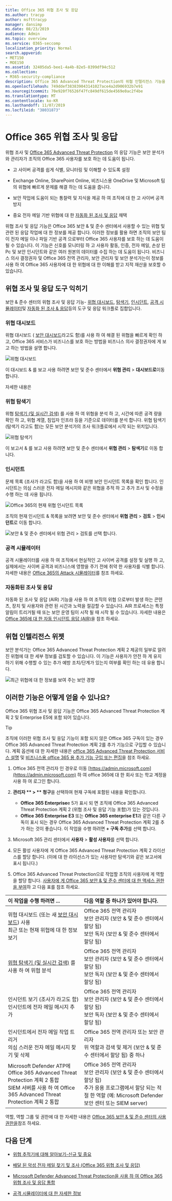 ```yaml
---
title: Office 365 위협 조사 및 응답
ms.author: tracyp
author: msfttracyp
manager: dansimp
ms.date: 08/23/2019
audience: Admin
ms.topic: overview
ms.service: O365-seccomp
localization_priority: Normal
search.appverid:
- MET150
- MOE150
ms.assetid: 32405da5-bee1-4a4b-82e5-8399df94c512
ms.collection:
- M365-security-compliance
description: Office 365 Advanced Threat Protection의 위협 인텔리전스 기능을 통해 조직에 대 한 위협을 파악 하 고, 맬웨어, 피싱 및 기타 공격에 대처 하 고 사용자를 대신 하 여 Office 365에서 검색 한 기타 공격과 위협을 검색할 수 있는 방법을 알아봅니다. 슬라이더.
ms.openlocfilehash: 749ddef383839043141027ace4a2d906932b7e91
ms.sourcegitcommit: 70e920f76526f47fc849df615de4569e0ac2f4be
ms.translationtype: MT
ms.contentlocale: ko-KR
ms.lasthandoff: 11/07/2019
ms.locfileid: "38031873"
---
```

# <a name="office-365-threat-investigation-and-response"></a>Office 365 위협 조사 및 응답

위협 조사 및 [Office 365 Advanced Threat Protection](office-365-atp.md) 의 응답 기능은 보안 분석가와 관리자가 조직의 Office 365 사용자를 보호 하는 데 도움이 됩니다.
  
- 고 사이버 공격를 쉽게 식별, 모니터링 및 이해할 수 있도록 설정
    
- Exchange Online, SharePoint Online, 비즈니스용 OneDrive 및 Microsoft 팀의 위협에 빠르게 문제를 해결 하는 데 도움을 줍니다.
    
- 보안 작업에 도움이 되는 통찰력 및 지식을 제공 하 여 조직에 대 한 고 사이버 공격 방지

- 중요 전자 메일 기반 위협에 대 한 [자동화 된 조사 및 응답](automated-investigation-response-office.md) 채택
    
위협 조사 및 응답 기능은 Office 365 보안 &amp; 및 준수 센터에서 사용할 수 있는 위협 및 관련 된 응답 작업에 대 한 정보를 제공 합니다. 이러한 정보를 활용 하면 조직의 보안 팀이 전자 메일 이나 파일 기반 공격 으로부터 Office 365 사용자를 보호 하는 데 도움이 될 수 있습니다. 이 기능은 신호를 모니터링 하 고 사용자 활동, 인증, 전자 메일, 손상 된 Pc 및 보안 인시던트와 같은 여러 원본의 데이터를 수집 하는 데 도움이 됩니다. 비즈니스 의사 결정권자 및 Office 365 전역 관리자, 보안 관리자 및 보안 분석가는이 정보를 사용 하 여 Office 365 사용자에 대 한 위협에 대 한 이해를 받고 지적 재산을 보호할 수 있습니다.

## <a name="get-acquainted-with-threat-investigation-and-response-tools"></a>위협 조사 및 응답 도구 익히기

보안 &amp; 준수 센터의 위협 조사 및 응답 기능- [위협 대시보드](#threat-dashboard), [탐색기](#threat-explorer), [인시던트](#incidents), [공격 시뮬레이터](#attack-simulator)및 [자동화 된 조사 & 응답](automated-investigation-response-office.md)등의 도구 및 응답 워크플로 집합입니다.
  
### <a name="threat-dashboard"></a>위협 대시보드

위협 대시보드 ( [보안 대시보드](security-dashboard.md)라고도 함)를 사용 하 여 해결 된 위협을 빠르게 확인 하 고, Office 365 서비스가 비즈니스를 보호 하는 방법을 비즈니스 의사 결정권자에 게 보고 하는 방법을 설명 합니다.
  
![위협 대시보드](../media/ce013a31-3f80-4d09-bb95-bfb7623b8bc4.png)
  
이 대시보드 &amp; 를 보고 사용 하려면 보안 및 준수 센터에서 **위협 관리** \> **대시보드로**이동 합니다.

자세한 내용은 
  
### <a name="threat-explorer"></a>위협 탐색기

위협 [탐색기 (및 실시간 검색)](threat-explorer.md) 를 사용 하 여 위협을 분석 하 고, 시간에 따른 공격 량을 확인 하 고, 위협 계열, 침입자 인프라 등을 기준으로 데이터를 분석 합니다. 위협 탐색기 (탐색기 라고도 함)는 모든 보안 분석가의 조사 워크플로에서 시작 되는 위치입니다.
  
![위협 탐색기](../media/7a7cecee-17f0-4134-bcb8-7cee3f3c3890.png)
  
이 보고서 &amp; 를 보고 사용 하려면 보안 및 준수 센터에서 **위협 관리** \> **탐색기**로 이동 합니다.
  
### <a name="incidents"></a>인시던트

문제 목록 (조사가 라고도 함)을 사용 하 여 비행 보안 인시던트 목록을 확인 합니다. 인시던트는 의심 스러운 전자 메일 메시지와 같은 위협을 추적 하 고 추가 조사 및 수정을 수행 하는 데 사용 됩니다.
  
![Office 365의 현재 위협 인시던트 목록](../media/acadd4c7-d2de-4146-aeb8-90cfad805a9c.png)
  
조직의 현재 인시던트 &amp; 목록을 보려면 보안 및 준수 센터에서 **위협 관리** \> **검토** \> **인시던트**로 이동 합니다.
  
![보안 &amp; 및 준수 센터에서 위협 관리 \> 검토를 선택 합니다.](../media/e0f46454-fa38-40f0-a120-b595614d1d22.png)

### <a name="attack-simulator"></a>공격 시뮬레이터

공격 시뮬레이터를 사용 하 여 조직에서 현실적인 고 사이버 공격를 설정 및 실행 하 고, 실제에서는 사이버 공격과 비즈니스에 영향을 주기 전에 취약 한 사용자를 식별 합니다. 자세한 내용은 [Office 365의 Attack 시뮬레이터](attack-simulator.md)를 참조 하세요.

### <a name="automated-investigation-and-response"></a>자동화된 조사 및 응답

자동화 된 조사 및 응답 (AIR) 기능을 사용 하 여 조직의 위협 으로부터 발생 하는 콘텐츠, 장치 및 사용자와 관련 된 시간과 노력을 절감할 수 있습니다. AIR 프로세스는 특정 알림이 트리거될 때 또는 보안 운영 팀이 시작 될 때 시작 될 수 있습니다. 자세한 내용은 [Office 365에 대 한 자동 인시던트 응답 (AIR)](automated-investigation-response-office.md)을 참조 하세요. 
  
## <a name="threat-intelligence-widgets"></a>위협 인텔리전스 위젯

보안 분석가는 Office 365 Advanced Threat Protection 계획 2 제공의 일부로 알려진 위협에 대 한 세부 정보를 검토할 수 있습니다. 이 기능은 사용자가 안전 하 게 유지 하기 위해 수행할 수 있는 추가 예방 조치/단계가 있는지 여부를 확인 하는 데 유용 합니다.
  
![최근 위협에 대 한 정보를 보여 주는 보안 경향](../media/11e7d40d-139b-4c56-8d52-c091c8654151.png) 
  
## <a name="how-do-we-get-these-capabilities"></a>이러한 기능은 어떻게 얻을 수 있나요?

Office 365 위협 조사 및 응답 기능은 Office 365 Advanced Threat Protection 계획 2 및 Enterprise E5에 포함 되어 있습니다. 

> [!TIP]
> 조직에 이러한 위협 조사 및 응답 기능이 포함 되지 않은 Office 365 구독이 있는 경우 Office 365 Advanced Threat Protection 계획 2를 추가 기능으로 구입할 수 있습니다. 계획 옵션에 대 한 자세한 내용은 [office 365 Advanced Threat Protection 서비스 설명](https://docs.microsoft.com/office365/servicedescriptions/office-365-advanced-threat-protection-service-description) 및 [비즈니스용 office 365 용 추가 기능 구입 또는 편집](https://docs.microsoft.com/office365/admin/subscriptions-and-billing/buy-or-edit-an-add-on)을 참조 하세요.
  
1. Office 365 전역 관리자 인 경우로 이동 [https://admin.microsoft.com](https://admin.microsoft.com) 하 여 office 365에 대 한 회사 또는 학교 계정을 사용 하 여 로그인 합니다. 
    
2. **관리자 ** \> ** 청구**을 선택하여 현재 구독에 포함된 내용을 확인합니다. 
    - **Office 365 Enterprise**e 5가 표시 되 면 조직에 Office 365 Advanced Threat Protection 계획 2 (위협 조사 및 응답 기능 포함)가 있는 것입니다. 
    - **Office 365 Enterprise E3** 또는 **Office 365 enterprise E1**과 같은 다른 구독이 표시 되는 경우 Office 365 Advanced Threat Protection 계획 2를 추가 하는 것이 좋습니다. 이 작업을 수행 하려면 **+ 구독 추가**를 선택 합니다.
    
3. Microsoft 365 관리 센터에서 **사용자** \> **활성 사용자**를 선택 합니다.
    
4. 모든 활성 사용자에 게 Office 365 Advanced Threat Protection 계획 2 라이선스를 할당 합니다. (이에 대 한 라이선스가 있는 사용자만 탐색기와 같은 보고서에 표시 됩니다.)
    
5. Office 365 Advanced Threat Protection으로 작업할 조직의 사용자에 게 역할을 할당 합니다. [사용자에 게 Office 365 보안 &amp; 및 준수 센터에 대 한 액세스 권한을 부여](grant-access-to-the-security-and-compliance-center.md)하 고 다음 표를 참조 하세요.<br/>

  |**이 작업을 수행 하려면 ...** <br/> |**다음 역할 중 하나가 있어야 합니다.** <br/> |  
  |:-----|:-----|
  |위협 대시보드 (또는 새 [보안 대시보드](security-dashboard.md)) 사용<br/> 최근 또는 현재 위협에 대 한 정보 보기  <br/> |Office 365 전역 관리자  <br/> 보안 관리자 (보안 &amp; 및 준수 센터에서 할당 됨)  <br/> 보안 독자 (보안 &amp; 및 준수 센터에서 할당 됨)  <br/> |
  |[위협 탐색기 (및 실시간 검색)](threat-explorer.md) 를 사용 하 여 위협 분석  <br/> |Office 365 전역 관리자  <br/> 보안 관리자 (보안 &amp; 및 준수 센터에서 할당 됨)  <br/> 보안 독자 (보안 &amp; 및 준수 센터에서 할당 됨)  <br/> |
  |인시던트 보기 (조사가 라고도 함) <br/> 인시던트에 전자 메일 메시지 추가  <br/> |Office 365 전역 관리자  <br/> 보안 관리자 (보안 &amp; 및 준수 센터에서 할당 됨)  <br/> 보안 독자 (보안 &amp; 및 준수 센터에서 할당 됨)  <br/> |
  |인시던트에서 전자 메일 작업 트리거  <br/> 의심 스러운 전자 메일 메시지 찾기 및 삭제  <br/> |Office 365 전역 관리자 또는 보안 관리자  <br/> 위 역할과 검색 및 제거 (보안 &amp; 및 준수 센터에서 할당 됨) 중 하나  <br/> |
  |Microsoft Defender ATP에 Office 365 Advanced Threat Protection 계획 2 통합  <br/> SIEM 서버를 사용 하 여 Office 365 Advanced Threat Protection 계획 2 통합  <br/> |Office 365 전역 관리자  <br/> 보안 관리자 (보안 &amp; 및 준수 센터에서 할당 됨)  <br/> 추가 응용 프로그램에서 할당 되는 적절 한 역할 (예: Microsoft Defender 보안 센터 또는 SIEM server)  <br/> |
   
역할, 역할 그룹 및 권한에 대 한 자세한 내용은 [Office 365 보안 &amp; 및 준수 센터의 사용 권한을](permissions-in-the-security-and-compliance-center.md)참조 하세요.
    
## <a name="next-steps"></a>다음 단계

- [위협 추적기에 대해 알아보기-신규 및 중요](threat-trackers.md)
    
- [배달 된 악성 전자 메일 찾기 및 조사 (Office 365 위협 조사 및 응답)](investigate-malicious-email-that-was-delivered.md)
    
- [Microsoft Defender Advanced Threat Protection을 사용 하 여 Office 365 위협 조사 및 응답 통합](integrate-office-365-ti-with-wdatp.md)
    
- [공격 시뮬레이터에 대 한 자세한 정보](attack-simulator.md)
  

